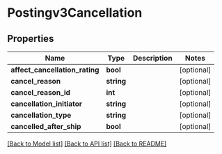 # Postingv3Cancellation

## Properties
Name | Type | Description | Notes
------------ | ------------- | ------------- | -------------
**affect_cancellation_rating** | **bool** |  | [optional] 
**cancel_reason** | **string** |  | [optional] 
**cancel_reason_id** | **int** |  | [optional] 
**cancellation_initiator** | **string** |  | [optional] 
**cancellation_type** | **string** |  | [optional] 
**cancelled_after_ship** | **bool** |  | [optional] 

[[Back to Model list]](../README.md#documentation-for-models) [[Back to API list]](../README.md#documentation-for-api-endpoints) [[Back to README]](../README.md)



